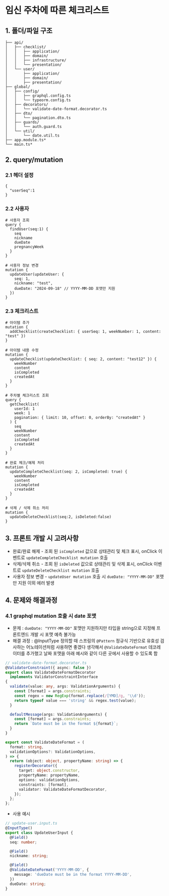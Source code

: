 # 임신 주차에 따른 체크리스트


## 1. 폴더/파일 구조
```
├── api/
│   ├── checklist/
│   │   ├── application/
│   │   ├── domain/
│   │   ├── infrastructure/
│   │   └── presentation/
│   └── user/
│       ├── application/
│       ├── domain/
│       ├── presentation/
├── global/
│   ├── config/
│   │   ├── graphql.config.ts
│   │   └── typeorm.config.ts
│   ├── decorators/
│   │   └── validate-date-format.decorator.ts
│   ├── dto/
│   │   └── pagination.dto.ts
│   ├── guards/
│   │   └── auth.guard.ts
│   └── util/
│       └── date.util.ts
├── app.module.ts*
└── main.ts*

```

## 2. query/mutation

### 2.1 헤더 설정
```
{
  "userSeq":1
}
```
### 2.2 사용자
```
# 사용자 조회
query {
  findUser(seq:1) {
    seq
    nickname
    dueDate
    pregnancyWeek
  }
}

# 사용자 정보 변경
mutation {
  updateUser(updateUser: {
    seq: 1,
    nickname: "test",
    dueDate: "2024-09-18" // YYYY-MM-DD 포맷만 지원
  })
}
```

### 2.3 체크리스트
```
# 아이템 추가
mutation {
  addChecklist(createChecklist: { userSeq: 1, weekNumber: 1, content: "test" })
}

# 아이템 내용 수정
mutation {
  updateChecklist(updateChecklist: { seq: 2, content: "test12" }) {
    weekNumber
    content
    isCompleted
    createdAt
  }
}

# 주차별 체크리스트 조회
query {
  getChecklist(
    userId: 1
    week: 1
    pagination: { limit: 10, offset: 0, orderBy: "createdAt" }
  ) {
    seq
    weekNumber
    content
    isCompleted
    createdAt
  }
}

# 완료 체크/해제 처리
mutation {
  updateCompleteChecklist(seq: 2, isCompleted: true) {
    weekNumber
    content
    isCompleted
    createdAt
  }
}

# 삭제 / 삭제 취소 처리
mutation {
  updateDeleteChecklist(seq:2, isDeleted:false)
}
```

## 3. 프론트 개발 시 고려사항
- 완료/완료 해제 - 조회 된 `isCompleted` 값으로 상태관리 및 체크 표시, onClick 이벤트로 `updateCompleteChecklist mutation` 호출
- 삭제/삭제 취소 - 조회 된 `isDeleted` 값으로 상태관리 및 삭제 표시, onClick 이벤트로 `updateDeleteChecklist mutation` 호출
- 사용자 정보 변경 - `updateUser mutation` 호출 시 `dueDate: "YYYY-MM-DD"` 포맷만 지원 이외 에러 발생

## 4. 문제와 해결과정
### 4.1 graphql mutation 호출 시 date 포맷
- 문제 : `dueDate: "YYYY-MM-DD"` 포맷만 지원하지만 타입을 string으로 지정해 프론트엔드 개발 시 포맷 예측 불가능
- 해결 과정 : 
@InputType 정의할 때 스프링의 `@Pattern` 정규식 기반으로 유효성 검사하는 어노테이션처럼 사용하면 좋겠다 생각해서
`@ValidateDateFormat` 데코레이터를 추가했고 날짜 포맷을 아래 예시와 같이 다른 곳에서 사용할 수 있도록 함
``` typescript
// validate-date-format.decorator.ts
@ValidatorConstraint({ async: false })
export class ValidateDateFormatDecorator
  implements ValidatorConstraintInterface
{
  validate(value: any, args: ValidationArguments) {
    const [format] = args.constraints;
    const regex = new RegExp(format.replace(/[YMD]/g, '\\d'));
    return typeof value === 'string' && regex.test(value);
  }

  defaultMessage(args: ValidationArguments) {
    const [format] = args.constraints;
    return `Date must be in the format ${format}`;
  }
}

export const ValidateDateFormat = (
  format: string,
  validationOptions?: ValidationOptions,
) => {
  return (object: object, propertyName: string) => {
    registerDecorator({
      target: object.constructor,
      propertyName: propertyName,
      options: validationOptions,
      constraints: [format],
      validator: ValidateDateFormatDecorator,
    });
  };
};
```
- 사용 예시
``` typescript
// update-user.input.ts
@InputType()
export class UpdateUserInput {
  @Field()
  seq: number;

  @Field()
  nickname: string;

  @Field()
  @ValidateDateFormat('YYYY-MM-DD', {
    message: 'dueDate must be in the format YYYY-MM-DD',
  })
  dueDate: string;
}
```
